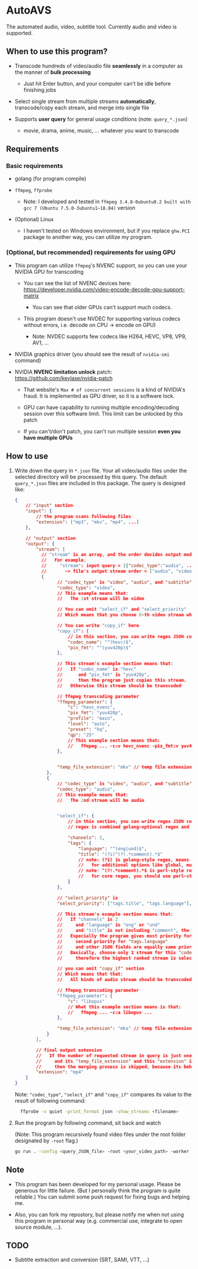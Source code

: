 # AutoAVS

The automated audio, video, subtitle tool. Currently audio and video is supported.

## When to use this program?

- Transcode hundreds of video/audio file **seamlessly** in a computer as the manner of **bulk processing**

  - Just hit Enter button, and your computer can't be idle before finishing jobs

- Select single stream from multiple streams **automatically**, transcode/copy each stream, and merge into single file

- Supports **user query** for general usage conditions (note: `query_*.json`)

  - movie, drama, anime, music, ... whatever you want to transcode

## Requirements

### Basic requirements

- golang (for program compile)

- `ffmpeg`, `ffprobe`

  - Note: I developed and tested in `ffmpeg 3.4.8-0ubuntu0.2 built with gcc 7 (Ubuntu 7.5.0-3ubuntu1~18.04)` version

- (Optional) Linux

  - I haven't tested on Windows environment, but if you replace `ghw.PCI` package to another way, you can utilize my program.

### (Optional, but recommended) requirements for using GPU

- This program can utilize `ffmpeg`'s NVENC support, so you can use your NVIDIA GPU for transcoding

  - You can see the list of NVENC devices here: https://developer.nvidia.com/video-encode-decode-gpu-support-matrix

    - You can see that older GPUs can't support much codecs.

  - This program doesn't use NVDEC for supporting various codecs without errors, i.e. decode on CPU → encode on GPU)

    - Note: NVDEC supports few codecs like H264, HEVC, VP8, VP9, AV1, ...

- NVIDIA graphics driver (you should see the result of `nvidia-smi` command)

- NVIDIA **NVENC limitation unlock** patch: https://github.com/keylase/nvidia-patch

  - That website's `Max # of concurrent sessions` is a kind of NVIDIA's fraud. It is implemented as GPU driver, so it is a software lock.

  - GPU can have capability to running multiple encoding/decoding session over this software limit. This limit can be unlocked by this patch

  - If you can't/don't patch, you can't run multiple session **even you have multiple GPUs**

## How to use

1. Write down the query in `*.json` file. Your all video/audio files under the selected directory will be processed by this query. The default `query_*.json` files are included in this package. The query is designed like:

    ```json
    {
        // "input" section
        "input": {
            // the program scans following files
            "extension": ["mp3", "mkv", "mp4", ...]
        },

        // "output" section
        "output": {
            "stream": [
              // "stream" is an array, and the order decides output media stream
              //   For example,
              //     "stream": input query = [{"codec_type":"audio", ...}, {"codec_type":"video", ...}]
              //       -> file's output stream order = ["audio", "video"]
              {
                    // "codec_type" is "video", "audio", and "subtitle"
                    "codec_type": "video",
                    // This example means that:
                    //   The 1st stream will be video

                    // You can omit "select_if" and "select_priority"
                    // Which means that you choose 0-th video stream whatever it is

                    // You can write "copy_if" here
                    "copy_if": {
                        // in this section, you can write regex JSON compare query
                        "codec_name": "^(hevc)$", 
                        "pix_fmt": "^(yuv420p)$"
                    },

                    // This stream's example section means that:
                    //   If "codec_name" is "hevc"
                    //      and "pix_fmt" is "yuv420p",
                    //      then the program just copies this stream.
                    //   Otherwise this stream should be transcoded

                    // ffmpeg transcoding parameter
                    "ffmpeg_parameter": {
                        "c": "hevc_nvenc",
                        "pix_fmt": "yuv420p",
                        "profile": "main",
                        "level": "auto",
                        "preset": "hq",
                        "qp": "25"
                        // This example section means that:
                        //   ffmpeg ... -c:v hevc_nvenc -pix_fmt:v yuv420p -profile:v main -level:v auto -preset:v hq -qp:v 25 ...
                    },


                    "temp_file_extension": "mkv" // temp file extension before merging
                },
                {
                    // "codec_type" is "video", "audio", and "subtitle"
                    "codec_type": "audio",
                    // This example means that:
                    //   The 2nd stream will be audio


                    "select_if": {
                        // in this section, you can write regex JSON compare query
                        // regex is combined golang-optional regex and perl regex

                        "channels": 2,
                        "tags": {
                            "language": "^(eng|und)$",
                            "title": "(?i)^(?!.*comment).*$"
                            // note: (?i) is golang-style regex, means insensitive
                            //   for additional options like global, multiline, ... you should use golang-style regex
                            // note: ^(?!.*comment).*$ is perl-style regex (i.e. lookahead)
                            //   for core regex, you should use perl-style regex
                        }
                    },

                    // "select_priority" is
                    "select_priority": ["tags.title", "tags.language"], // select_prioritty

                    // This stream's example section means that:
                    //   If "channels" is 2
                    //     and "language" is "eng" or "und"
                    //     and "title" is not including "comment", the program prefers to choose.
                    //   Especially the program gives most priority for "tags.title",
                    //     second priority for "tags.language"
                    //     and other JSON fields are equally same priority
                    //   Basically, choose only 1 stream for this "codec_type" from entire audio stream candidates,
                    //     therefore the highest ranked stream is selected

                    // you can omit "copy_if" section
                    // Which means that that:
                    //   All kinds of audio stream should be transcoded

                    // ffmpeg transcoding parameter
                    "ffmpeg_parameter": {
                        "c": "libopus"
                        // What this example section means is that:
                        //   ffmpeg ... -c:a libopus ...
                    },

                    "temp_file_extension": "mka" // temp file extension before merging
                }
            ],

            // final output extension
            //   If the number of requested stream in query is just one,
            //     and its "temp_file_extension" and this "extension" is same,
            //     then the merging process is skipped, because its behavior is just useless file copying.
            "extension": "mp4"
        }
    }
    ```

    Note: `"codec_type"`, `"select_if"` and `"copy_if"` compares its value to the result of following command:

    ```bash
      ffprobe -v quiet -print_format json -show_streams <filename>
    ```


2. Run the program by following command, sit back and watch

    (Note: This program recursively found video files under the root folder designated by `-root` flag.)
    
    ```bash
    go run . -config <query_JSON_file> -root <your_video_path> -worker <workers>
    ```

## Note

- This program has been developed for my personal usage. Please be generous for little failure. (But I personally think the program is quite reliable.) You can submit some push request for fixing bugs and helping me.

- Also, you can fork my repostory, but please notify me when not using this program in personal way (e.g. commercial use, integrate to open source module, ...).

## TODO

- Subtitle extraction and conversion (SRT, SAMI, VTT, ...)